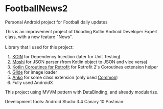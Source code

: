 # FootballNews2
Personal Android project for Football daily updates

This is an improvement project of Dicoding Kotlin Android Developer Expert class, with a new feature "News". </br></br>
Library that I used for this project:
1. [KOIN](https://github.com/InsertKoinIO/koin) for Dependency Injection (later for Unit Testing)
2. [Moshi](https://github.com/square/moshi) for JSON parser (from Kotlin object to JSON and vice versa)
3. [Kotlin Coroutines for Retrofit](https://github.com/gildor/kotlin-coroutines-retrofit) for Retrofit 2's Coroutines extension helper
4. [Glide](https://github.com/bumptech/glide) for image loader
5. [Anko](https://github.com/Kotlin/anko) for some class extension (only used [Common](https://github.com/Kotlin/anko#anko-commons))
6. Fully used AndroidX

This project using MVVM pattern with DataBinding, and already modularize.

Development tools:
Android Studio 3.4 Canary 10
Postman
